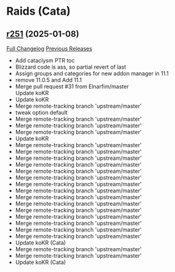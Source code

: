 # <DBM Mod> Raids (Cata)

## [r251](https://github.com/DeadlyBossMods/DBM-Cataclysm/tree/r251) (2025-01-08)
[Full Changelog](https://github.com/DeadlyBossMods/DBM-Cataclysm/compare/r250...r251) [Previous Releases](https://github.com/DeadlyBossMods/DBM-Cataclysm/releases)

- Add cataclysm PTR toc  
- Blizzard code is ass, so partial revert of last  
- Assign groups and categories for new addon manager in 11.1  
- remove 11.0.5 and Add 11.1  
- Merge pull request #31 from Elnarfim/master  
    Update koKR  
- Update koKR  
- Merge remote-tracking branch 'upstream/master'  
- tweak option default  
- Merge remote-tracking branch 'upstream/master'  
- Merge remote-tracking branch 'upstream/master'  
- Merge remote-tracking branch 'upstream/master'  
- Update koKR  
- Merge remote-tracking branch 'upstream/master'  
- Merge remote-tracking branch 'upstream/master'  
- Merge remote-tracking branch 'upstream/master'  
- Merge remote-tracking branch 'upstream/master'  
- Merge remote-tracking branch 'upstream/master'  
- Merge remote-tracking branch 'upstream/master'  
- Merge remote-tracking branch 'upstream/master'  
- Merge remote-tracking branch 'upstream/master'  
- Merge remote-tracking branch 'upstream/master'  
- Merge remote-tracking branch 'upstream/master'  
- Merge remote-tracking branch 'upstream/master'  
- Merge remote-tracking branch 'upstream/master'  
- Merge remote-tracking branch 'upstream/master'  
- Merge remote-tracking branch 'upstream/master'  
- Merge remote-tracking branch 'upstream/master'  
- Update koKR (Cata)  
- Merge remote-tracking branch 'upstream/master'  
- Merge remote-tracking branch 'upstream/master'  
- Update koKR (Cata)  
